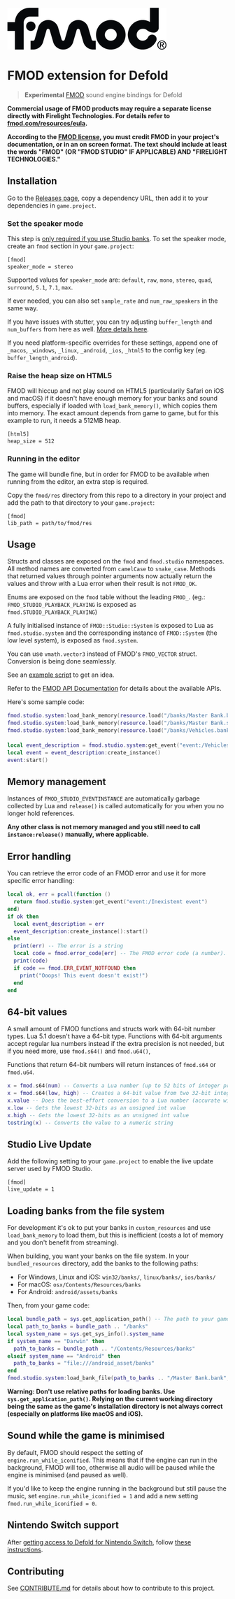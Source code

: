 ![fmod](./docs/fmod_logo.png)

# FMOD extension for Defold

> **Experimental** [FMOD] sound engine bindings for Defold

**Commercial usage of FMOD products may require a separate license directly with
Firelight Technologies. For details refer to [fmod.com/resources/eula][fmod-license].**

**According to the [FMOD license][fmod-license], you must credit FMOD in your
project's documentation, or in an on screen format. The text should include at
least the words "FMOD" (OR "FMOD STUDIO" IF APPLICABLE) AND "FIRELIGHT TECHNOLOGIES."**

[fmod-license]: https://fmod.com/resources/eula

## Installation

Go to the [Releases page](https://github.com/dapetcu21/defold-fmod/releases),
copy a dependency URL, then add it to your dependencies in `game.project`.

### Set the speaker mode

This step is [only required if you use Studio banks][set_software_format].
To set the speaker mode, create an `fmod` section in your `game.project`:

```
[fmod]
speaker_mode = stereo
```

Supported values for `speaker_mode` are: `default`, `raw`, `mono`, `stereo`,
`quad`, `surround`, `5.1`, `7.1`, `max`.

If ever needed, you can also set `sample_rate` and `num_raw_speakers` in the same way.

If you have issues with stutter, you can try adjusting
`buffer_length` and `num_buffers` from here as well.
[More details here](https://fmod.com/resources/documentation-api?version=2.0&page=core-api-system.html#system_setdspbuffersize).

If you need platform-specific overrides for these settings, append one of
`_macos`, `_windows`, `_linux`, `_android`, `_ios`, `_html5` to the config key
(eg. `buffer_length_android`).

### Raise the heap size on HTML5

FMOD will hiccup and not play sound on HTML5 (particularily Safari on iOS and macOS)
if it doesn't have enough memory for your banks and sound buffers, especially if
loaded with `load_bank_memory()`, which copies them into memory. The exact amount 
depends from game to game, but for this example to run, it needs a 512MB heap.

```
[html5]
heap_size = 512
```

### Running in the editor

The game will bundle fine, but in order for FMOD to be available when running
from the editor, an extra step is required.

Copy the `fmod/res` directory from this repo to a directory in your project
and add the path to that directory to your `game.project`:

```
[fmod]
lib_path = path/to/fmod/res
```

## Usage

Structs and classes are exposed on the `fmod` and `fmod.studio` namespaces. All
method names are converted from `camelCase` to `snake_case`. Methods that
returned values through pointer arguments now actually return the values and
throw with a Lua error when their result is not `FMOD_OK`.

Enums are exposed on the `fmod` table without the leading `FMOD_`.
(eg.: `FMOD_STUDIO_PLAYBACK_PLAYING` is exposed as `fmod.STUDIO_PLAYBACK_PLAYING`)

A fully initialised instance of `FMOD::Studio::System` is exposed to Lua as
`fmod.studio.system` and the corresponding instance of
`FMOD::System` (the low level system), is exposed as `fmod.system`.

You can use `vmath.vector3` instead of FMOD's `FMOD_VECTOR` struct. Conversion
is being done seamlessly.

See an [example script][example] to get an idea.

Refer to the [FMOD API Documentation] for details about the available APIs.

Here's some sample code:

```lua
fmod.studio.system:load_bank_memory(resource.load("/banks/Master Bank.bank"), fmod.STUDIO_LOAD_BANK_NORMAL)
fmod.studio.system:load_bank_memory(resource.load("/banks/Master Bank.strings.bank"), fmod.STUDIO_LOAD_BANK_NORMAL)
fmod.studio.system:load_bank_memory(resource.load("/banks/Vehicles.bank"), fmod.STUDIO_LOAD_BANK_NORMAL)

local event_description = fmod.studio.system:get_event("event:/Vehicles/Basic Engine")
local event = event_description:create_instance()
event:start()
```

## Memory management

Instances of `FMOD_STUDIO_EVENTINSTANCE` are automatically garbage collected by
Lua and `release()` is called automatically for you when you no longer hold
references.

**Any other class is not memory managed and you still need to call `instance:release()`
manually, where applicable.**

## Error handling

You can retrieve the error code of an FMOD error and use it for more specific
error handling:

```lua
local ok, err = pcall(function ()
  return fmod.studio.system:get_event("event:/Inexistent event")
end)
if ok then
  local event_description = err
  event_description:create_instance():start()
else
  print(err) -- The error is a string
  local code = fmod.error_code[err] -- The FMOD error code (a number).
  print(code)
  if code == fmod.ERR_EVENT_NOTFOUND then
    print("Ooops! This event doesn't exist!")
  end
end
```

## 64-bit values

A small amount of FMOD functions and structs work with 64-bit number types.
Lua 5.1 doesn't have a 64-bit type. Functions with 64-bit arguments accept
regular lua numbers instead if the extra precision is not needed, but if you
need more, use `fmod.s64()` and `fmod.u64()`,

Functions that return 64-bit numbers will return instances of `fmod.s64` or `fmod.u64`.

```lua
x = fmod.s64(num) -- Converts a Lua number (up to 52 bits of integer precision) to a 64-bit value
x = fmod.s64(low, high) -- Creates a 64-bit value from two 32-bit integers
x.value -- Does the best-effort conversion to a Lua number (accurate within 52 bits of precision)
x.low -- Gets the lowest 32-bits as an unsigned int value
x.high -- Gets the lowest 32-bits as an unsigned int value
tostring(x) -- Converts the value to a numeric string
```

## Studio Live Update

Add the following setting to your `game.project` to enable the live update server
used by FMOD Studio.

```
[fmod]
live_update = 1
```

## Loading banks from the file system

For development it's ok to put your banks in `custom_resources` and use
`load_bank_memory` to load them, but this is inefficient (costs a lot of memory
and you don't benefit from streaming).

When building, you want your banks on the file system. In your
`bundled_resources` directory, add the banks to the following paths:

* For Windows, Linux and iOS: `win32/banks/`, `linux/banks/`, `ios/banks/`
* For macOS: `osx/Contents/Resources/banks`
* For Android: `android/assets/banks`

Then, from your game code:

```lua
local bundle_path = sys.get_application_path() -- The path to your game's directory
local path_to_banks = bundle_path .. "/banks"
local system_name = sys.get_sys_info().system_name
if system_name == "Darwin" then
  path_to_banks = bundle_path .. "/Contents/Resources/banks"
elseif system_name == "Android" then
  path_to_banks = "file:///android_asset/banks"
end
fmod.studio.system:load_bank_file(path_to_banks .. "/Master Bank.bank", fmod.STUDIO_LOAD_BANK_NORMAL)
```

**Warning: Don't use relative paths for loading banks. Use `sys.get_application_path()`. Relying on the current working directory being the same as the game's installation directory is not always correct (especially on platforms like macOS and iOS).**

## Sound while the game is minimised

By default, FMOD should respect the setting of `engine.run_while_iconified`. This
means that if the engine can run in the background, FMOD will too, otherwise
all audio will be paused while the engine is minimised (and paused as well).

If you'd like to keep the engine running in the background but still pause the music,
set `engine.run_while_iconified = 1` and add a new setting `fmod.run_while_iconified = 0`.

## Nintendo Switch support
After [getting access to Defold for Nintendo Switch](https://defold.com/manuals/nintendo-switch/), 
follow [these instructions](https://forum.defold.com/t/fmod-extension-for-switch/65719).

## Contributing

See [CONTRIBUTE.md](./CONTRIBUTE.md) for details about how to contribute to this project.

[example]: ./main/main.script
[FMOD]: https://fmod.com
[FMOD API Documentation]: https://www.fmod.com/resources/documentation-api?version=2.0&page=content/generated/studio_api.html
[bundle_resources]: https://www.defold.com/manuals/project-settings/#_project
[set_software_format]: https://www.fmod.org/docs/content/generated/FMOD_System_SetSoftwareFormat.html
